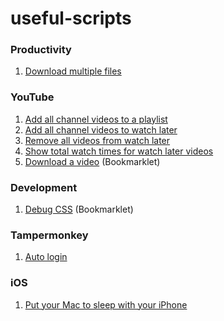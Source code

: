 # useful-scripts

### Productivity

1. [Download multiple files](productivity/download-multiple-files.js)

### YouTube

1. [Add all channel videos to a playlist](youtube/addAllChannelVideosToAPlaylist.js)
2. [Add all channel videos to watch later](youtube/addAllChannelVideosToWatchLater.js)
3. [Remove all videos from watch later](youtube/removeAllVideosFromWatchLater.js)
4. [Show total watch times for watch later videos](youtube/showTotalWatchTimesForWatchLaterVideos.js)
5. [Download a video](youtube/downloadAVideo.js) (Bookmarklet)

### Development

1. [Debug CSS](development/debugCss.js) (Bookmarklet)

### Tampermonkey

1. [Auto login](tampermonkey/autoLogin.js)

### iOS

1. [Put your Mac to sleep with your iPhone](ios/put-your-mac-to-sleep-with-iphone.md)
